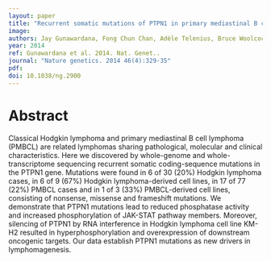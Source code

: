 ```yaml
---
layout: paper
title: "Recurrent somatic mutations of PTPN1 in primary mediastinal B cell lymphoma and Hodgkin lymphoma."
image: 
authors: Jay Gunawardana, Fong Chun Chan, Adèle Telenius, Bruce Woolcock, Robert Kridel, King L Tan, Susana Ben-Neriah, Anja Mottok, Raymond S Lim, Merrill Boyle, Sanja Rogic, Lisa M Rimsza, Chrystelle Guiter, Karen Leroy, Philippe Gaulard, Corinne Haioun, Marco A Marra, Kerry J Savage, Joseph M Connors, Sohrab P Shah, Randy D Gascoyne, Christian Steidl
year: 2014
ref: Gunawardana et al. 2014. Nat. Genet..
journal: "Nature genetics. 2014 46(4):329-35"
pdf: 
doi: 10.1038/ng.2900
---
```


# Abstract

Classical Hodgkin lymphoma and primary mediastinal B cell lymphoma (PMBCL) are related lymphomas sharing pathological, molecular and clinical characteristics. Here we discovered by whole-genome and whole-transcriptome sequencing recurrent somatic coding-sequence mutations in the PTPN1 gene. Mutations were found in 6 of 30 (20%) Hodgkin lymphoma cases, in 6 of 9 (67%) Hodgkin lymphoma-derived cell lines, in 17 of 77 (22%) PMBCL cases and in 1 of 3 (33%) PMBCL-derived cell lines, consisting of nonsense, missense and frameshift mutations. We demonstrate that PTPN1 mutations lead to reduced phosphatase activity and increased phosphorylation of JAK-STAT pathway members. Moreover, silencing of PTPN1 by RNA interference in Hodgkin lymphoma cell line KM-H2 resulted in hyperphosphorylation and overexpression of downstream oncogenic targets. Our data establish PTPN1 mutations as new drivers in lymphomagenesis.

